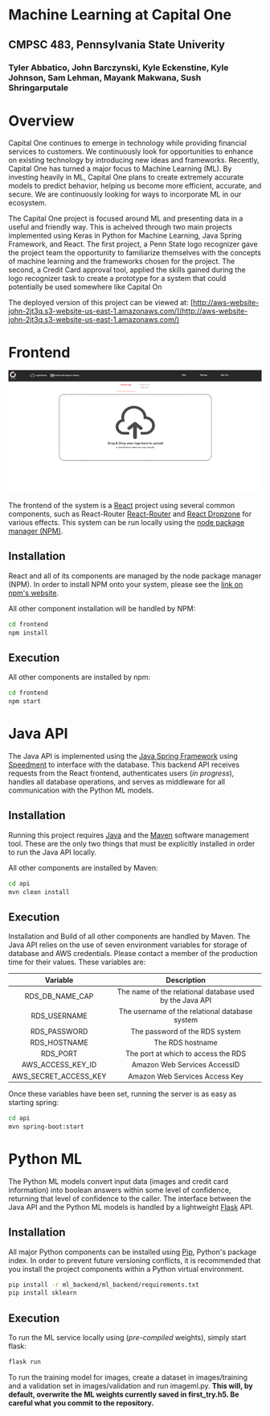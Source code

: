 # Machine Learning at Capital One
## CMPSC 483, Pennsylvania State Univerity
### Tyler Abbatico, John Barczynski, Kyle Eckenstine, Kyle Johnson, Sam Lehman, Mayank Makwana, Sush Shringarputale

# Overview

Capital One continues to emerge in technology while providing financial services to customers. We continuously look for opportunities to enhance on existing technology by introducing new ideas and frameworks. Recently, Capital One has turned a major focus to Machine Learning (ML). By investing heavily in ML, Capital One plans to create extremely accurate models to predict behavior, helping us become more efficient, accurate, and secure. We are continuously looking for ways to incorporate ML in our ecosystem.

The Capital One project is focused around ML and presenting data in a useful and friendly way. This is acheived through two main projects implemented using Keras in Python for Machine Learning, Java Spring Framework, and React. The first project, a Penn State logo recognizer gave the project team the opportunity to familiarize themselves with the concepts of machine learning and the frameworks chosen for the project. The second, a Credit Card approval tool, applied the skills gained during the logo recognizer task to create a prototype for a system that could potentially be used somewhere like Capital On

The deployed version of this project can be viewed at: [http://aws-website-john-2jt3q.s3-website-us-east-1.amazonaws.com/](http://aws-website-john-2jt3q.s3-website-us-east-1.amazonaws.com/)

# Frontend

![Homepage of the ML Upload System](data/resized.png)

The frontend of the system is a [React](https://reactjs.org/) project using several common components, such as React-Router [React-Router](https://github.com/ReactTraining/react-router) and [React Dropzone](https://github.com/react-dropzone/react-dropzone) for  various effects. This system can be run locally using the [node package manager (NPM)](https://www.npmjs.com/).

## Installation

React and all of its components are managed by the node package manager (NPM). In order to install NPM onto your system, please see the [link on npm's website](https://www.npmjs.com/get-npm?utm_source=house&utm_medium=homepage&utm_campaign=free%20orgs&utm_term=Install%20npm).

All other component installation will be handled by NPM:

```bash
cd frontend
npm install
```

## Execution

All other components are installed by npm:

```bash
cd frontend
npm start
```

# Java API

The Java API is implemented using the [Java Spring Framework](https://projects.spring.io/spring-framework/) using [Speedment](https://www.speedment.com/) to interface with the database. This backend API receives requests from the React frontend, authenticates users (*in progress*), handles all database operations, and serves as middleware for all communication with the Python ML models.

## Installation

Running this project requires [Java](https://java.com/) and the [Maven](https://maven.apache.org/) software management tool. These are the only two things that must be explicitly installed in order to run the Java API locally.

All other components are installed by Maven:

```bash
cd api
mvn clean install
```

## Execution

Installation and Build of all other components are handled by Maven. The Java API relies on the use of seven environment variables for storage of database and AWS credentials. Please contact a member of the production time for their values. These variables are: <br />


|        Variable       |                        Description                       |
|:---------------------:|:--------------------------------------------------------:|
| RDS_DB_NAME_CAP       | The name of the relational database used by the Java API |
| RDS_USERNAME          | The username of the relational database system           |
| RDS_PASSWORD          | The password of the RDS system                           |
| RDS_HOSTNAME          | The RDS hostname                                         |
| RDS_PORT              | The port at which to access the RDS                      |
| AWS_ACCESS_KEY_ID     | Amazon Web Services AccessID                             |
| AWS_SECRET_ACCESS_KEY | Amazon Web Services Access Key                           |

Once these variables have been set, running the server is as easy as starting spring:

```bash
cd api
mvn spring-boot:start
```


# Python ML

The Python ML models convert input data (images and credit card information) into boolean answers within some level of confidence, returning that level of confidence to the caller. The interface between the Java API and the Python ML models is handled by a lightweight [Flask](http://flask.pocoo.org/) API.

## Installation

All major Python components can be installed using [Pip](https://pypi.python.org/pypi/pip), Python's package index. In order to prevent future versioning conflicts, it is recommended that you install the project components within a Python virtual environment.

```bash
pip install -r ml_backend/ml_backend/requirements.txt
pip install sklearn
```

## Execution

To run the ML service locally using (*pre-compiled* weights), simply start flask:

```bash
flask run
```

To run the training model for images, create a dataset in images/training and a validation set in images/validation and run imageml.py. **This will, by default, overwrite the ML weights currently saved in first_try.h5. Be careful what you commit to the repository.**
